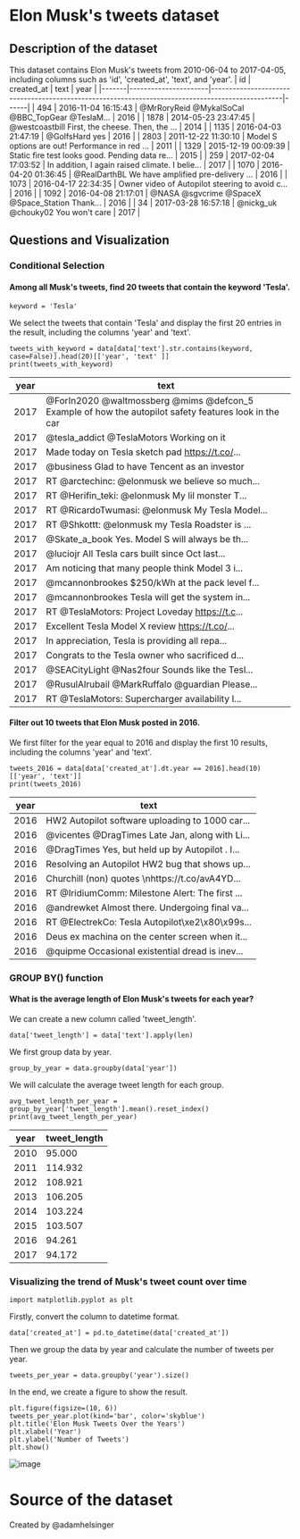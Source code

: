 # Elon Musk's tweets dataset
## Description of the dataset
This dataset contains Elon Musk's tweets from 2010-06-04 to 2017-04-05, including columns such as 'id', 'created_at', 'text', and 'year'.
|   id   |      created_at      |                                               text                                               | year |
|-------|----------------------|--------------------------------------------------------------------------------------------------|------|
|  494  | 2016-11-04 16:15:43  |  @MrRoryReid @MykalSoCal @BBC_TopGear @TeslaM...  | 2016 |
| 1878  | 2014-05-23 23:47:45  |  @westcoastbill First, the cheese. Then, the ...  | 2014 |
| 1135  | 2016-04-03 21:47:19  |  @GolfsHard yes  | 2016 |
| 2803  | 2011-12-22 11:30:10  |  Model S options are out! Performance in red ...  | 2011 |
| 1329  | 2015-12-19 00:09:39  |  Static fire test looks good. Pending data re...  | 2015 |
|  259  | 2017-02-04 17:03:52  |  In addition, I again raised climate. I belie...  | 2017 |
| 1070  | 2016-04-20 01:36:45  |  @RealDarthBL We have amplified pre-delivery ...  | 2016 |
| 1073  | 2016-04-17 22:34:35  |  Owner video of Autopilot steering to avoid c...  | 2016 |
| 1092  | 2016-04-08 21:17:01  |  @NASA @sgvcrime @SpaceX @Space_Station Thank...  | 2016 |
|   34  | 2017-03-28 16:57:18  |  @nickg_uk @chouky02 You won't care  | 2017 |

## Questions and Visualization
### Conditional Selection
#### Among all Musk's tweets, find 20 tweets that contain the keyword 'Tesla'.
```keyword = 'Tesla'```

We select the tweets that contain 'Tesla' and display the first 20 entries in the result, including the columns 'year' and 'text'.
```
tweets_with_keyword = data[data['text'].str.contains(keyword, case=False)].head(20)[['year', 'text' ]]
print(tweets_with_keyword)
```
|  year |                                               text                                               |
|-------|--------------------------------------------------------------------------------------------------|
| 2017  |  @ForIn2020 @waltmossberg @mims @defcon_5 Example of how the autopilot safety features look in the car |
| 2017  |  @tesla_addict @TeslaMotors Working on it |
| 2017  |  Made today on Tesla sketch pad https://t.co/... |
| 2017  |  @business Glad to have Tencent as an investor |
| 2017  |  RT @arctechinc: @elonmusk we believe so much... |
| 2017  |  RT @Herifin_teki: @elonmusk My lil monster T... |
| 2017  |  RT @RicardoTwumasi: @elonmusk My Tesla Model... |
| 2017  |  RT @Shkottt: @elonmusk my Tesla Roadster is ... |
| 2017  |  @Skate_a_book Yes. Model S will always be th... |
| 2017  |  @luciojr All Tesla cars built since Oct last... |
| 2017  |  Am noticing that many people think Model 3 i... |
| 2017  |  @mcannonbrookes $250/kWh at the pack level f... |
| 2017  |  @mcannonbrookes Tesla will get the system in... |
| 2017  |  RT @TeslaMotors: Project Loveday https://t.c... |
| 2017  |  Excellent Tesla Model X review https://t.co/... |
| 2017  |  In appreciation, Tesla is providing all repa... |
| 2017  |  Congrats to the Tesla owner who sacrificed d... |
| 2017  |  @SEACityLight @Nas2four Sounds like the Tesl... |
| 2017  |  @RusulAlrubail @MarkRuffalo @guardian Please... |
| 2017  |  RT @TeslaMotors: Supercharger availability I... |

#### Filter out 10 tweets that Elon Musk posted in 2016.
We first filter for the year equal to 2016 and display the first 10 results, including the columns 'year' and 'text'.
```
tweets_2016 = data[data['created_at'].dt.year == 2016].head(10)[['year', 'text']]
print(tweets_2016)
```
|  year |                                               text                                               |
|-------|--------------------------------------------------------------------------------------------------|
| 2016  |  HW2 Autopilot software uploading to 1000 car... |
| 2016  |  @vicentes @DragTimes Late Jan, along with Li... |
| 2016  |  @DragTimes Yes, but held up by Autopilot . I... |
| 2016  |  Resolving an Autopilot HW2 bug that shows up... |
| 2016  |  Churchill (non) quotes \nhttps://t.co/avA4YD... |
| 2016  |  RT @IridiumComm: Milestone Alert: The first ... |
| 2016  |  @andrewket Almost there. Undergoing final va... |
| 2016  |  RT @ElectrekCo: Tesla Autopilot\xe2\x80\x99s... |
| 2016  |  Deus ex machina on the center screen when it... |
| 2016  |  @quipme Occasional existential dread is inev... |

### GROUP BY() function
#### What is the average length of Elon Musk's tweets for each year?
We can create a new column called 'tweet_length'.
```
data['tweet_length'] = data['text'].apply(len)
```
We first group data by year.
```
group_by_year = data.groupby(data['year'])
```
We will calculate the average tweet length for each group.
```
avg_tweet_length_per_year = group_by_year['tweet_length'].mean().reset_index()
print(avg_tweet_length_per_year)
```
|  year | tweet_length |
|-------|--------------|
|  2010 |     95.000   |
|  2011 |    114.932   |
|  2012 |    108.921   |
|  2013 |    106.205   |
|  2014 |    103.224   |
|  2015 |    103.507   |
|  2016 |     94.261   |
|  2017 |     94.172   |
### Visualizing the trend of Musk's tweet count over time
```
import matplotlib.pyplot as plt
```
Firstly, convert the column to datetime format.
```
data['created_at'] = pd.to_datetime(data['created_at'])
```
Then we group the data by year and calculate the number of tweets per year.
```
tweets_per_year = data.groupby('year').size()
```
In the end, we create a figure to show the result.
```
plt.figure(figsize=(10, 6))
tweets_per_year.plot(kind='bar', color='skyblue')
plt.title('Elon Musk Tweets Over the Years')
plt.xlabel('Year')
plt.ylabel('Number of Tweets')
plt.show()
```
![image](https://github.com/Lexiexu/Assignment3a/blob/main/Elon%20Musk%20Tweets%20Over%20the%20Years.png)
# Source of the dataset
Created by @adamhelsinger
